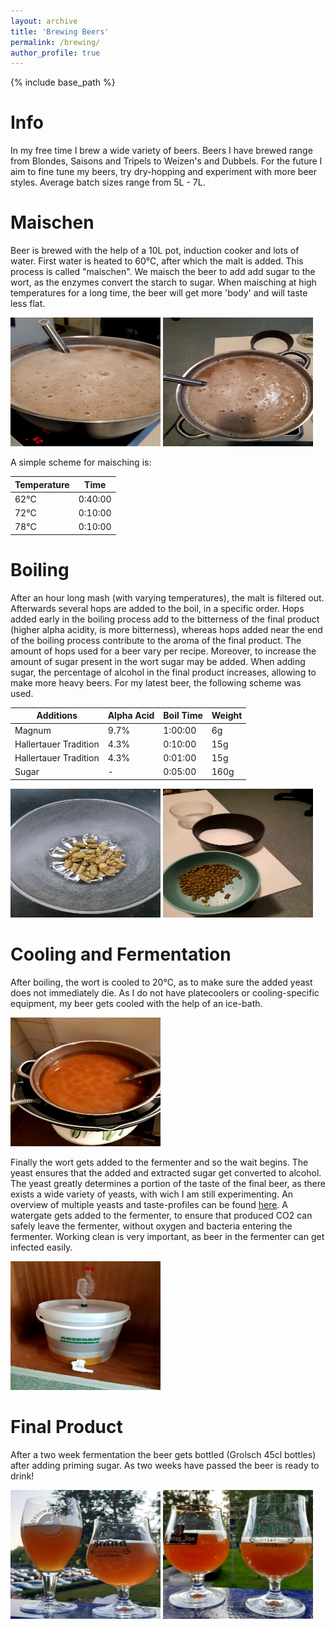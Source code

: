 ```yaml
---
layout: archive
title: 'Brewing Beers'
permalink: /brewing/
author_profile: true
---
```


{% include base_path %}


# Info
In my free time I brew a wide variety of beers. Beers I have brewed range from Blondes, Saisons and Tripels to Weizen's and Dubbels. For the future I aim to fine tune my beers, try dry-hopping and experiment with more beer styles. Average batch sizes range from 5L - 7L.

# Maischen
Beer is brewed with the help of a 10L pot, induction cooker and lots of water. First water is heated to 60°C, after which the malt is added. This process is called "maischen". We maisch the beer to add add sugar to the wort, as the enzymes convert the starch to sugar. When maisching at high temperatures for a long time, the beer will get more 'body' and will taste less flat.

<img src="/images/brewing/maisch2.jpeg" height="206" width="240" >
<img src="/images/brewing/maisch3.jpeg" height="206" width="240" >

A simple scheme for maisching is:

| Temperature 	| Time    	|
|-------------	|---------	|
| 62°C          | 0:40:00 	|
| 72°C          | 0:10:00 	|
| 78°C          | 0:10:00 	|

# Boiling
After an hour long mash (with varying temperatures), the malt is filtered out. Afterwards several hops are added to the boil, in a specific order. Hops added early in the boiling process add to the bitterness of the final product (higher alpha acidity, is more bitterness), whereas hops added near the end of the boiling process contribute to the aroma of the final product. The amount of hops used for a beer vary per recipe. Moreover, to increase the amount of sugar present in the wort sugar may be added. When adding sugar, the percentage of alcohol in the final product increases, allowing to make more heavy beers.
For my latest beer, the following scheme was used.

| Additions             | Alpha Acid | Boil Time | Weight |
|-----------------------|------------|-----------|--------|
| Magnum                | 9.7%       | 1:00:00   | 6g     |
| Hallertauer Tradition | 4.3%       | 0:10:00   | 15g    |
| Hallertauer Tradition | 4.3%       | 0:01:00   | 15g    |
| Sugar                 | -          | 0:05:00   | 160g   |


<img src="/images/brewing/hop.jpeg" height="206" width="240" >
<img src="/images/brewing/Toevoegingen.jpeg" height="206" width="240" >

# Cooling and Fermentation
After boiling, the wort is cooled to 20°C, as to make sure the added yeast does not immediately die.
As I do not have platecoolers or cooling-specific equipment, my beer gets cooled with the help of an ice-bath.

<img src="/images/brewing/Koelen.jpeg" height="206" width="240" >

Finally the wort gets added to the fermenter and so the wait begins. The yeast ensures that the added and extracted sugar get converted to alcohol. The yeast greatly determines a portion of the taste of the final beer, as there exists a wide variety of yeasts, with wich I am still experimenting. An overview of multiple yeasts and taste-profiles can be found [here](https://www.beercraftr.com/beer-yeast-list/).
A watergate gets added to the fermenter, to ensure that produced CO2 can safely leave the fermenter, without oxygen and bacteria entering the fermenter. Working clean is very important, as beer in the fermenter can get infected easily. 

<img src="/images/brewing/gisten.jpeg" height="206" width="240" >


# Final Product
After a two week fermentation the beer gets bottled (Grolsch 45cl bottles) after adding priming sugar. As two weeks have passed the beer is ready to drink!

<img src="/images/blonde_brew.png" height="206" width="240" >
<img src="/images/saison.jpg" height="206" width="240" >
 

